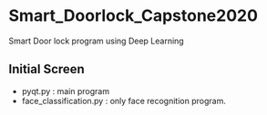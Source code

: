# Smart_Doorlock_Capstone2020
Smart Door lock program using Deep Learning  

## Initial Screen  
- pyqt.py : main program   
- face_classification.py : only face recognition program.


